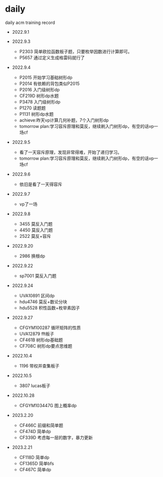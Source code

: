 # daily

daily acm training record

- 2022.9.1

- 2022.9.3
    - P2303 简单欧拉函数板子题，只要枚举因数进行计算即可。
    - P5657 通过定义生成格雷码就行了
- 2022.9.4
    - P2015 开始学习基础树形dp
    - P2014 有依赖的背包类似P2015
    - P2016 入门级树形dp
    - CF219D 树形dp水题
    - P3478 入门级树形dp
    - P1270 读题题
    - P1131 树形dp水题
    - achieve:昨天vp计算几何补题，7个入门树形dp
    - tomorrow plan:学习容斥原理和莫反，继续刷入门树形dp，有空的话vp一场cf
- 2022.9.5
    - 看了一天容斥原理，发现非常得难，开始了递归学习。
    - tomorrow plan:学习容斥原理和莫反，继续刷入门树形dp，有空的话vp一场cf
- 2022.9.6
    - 依旧是看了一天得容斥
- 2022.9.7
    - vp了一场
- 2022.9.8
    - 3455 莫反入门题
    - 4450 莫反入门题
    - 2522 莫反+容斥
- 2022.9.20
    - 2986 换根dp
- 2022.9.22
    - sp7001 莫反入门题
- 2022.9.24
    - UVA10891 区间dp
    - hdu4746 莫反+数论分块
    - hdu5528 积性函数+枚举素因子
- 2022.9.27
    - CFGYM100287 循环矩阵的性质
    - UVA12879 fft板子
    - CF461B 树形dp基础题
    - CF708C 树形dp要点思维题
- 2022.10.4
    - 1196 带权并查集板子
- 2022.10.5
    - 3807 lucas板子
- 2022.10.28
    - CFGYM103447G 图上概率dp
- 2023.2.20
    - CF466C 前缀和简单题
    - CF474D 简单dp
    - CF339D 考虑每一层的数字，暴力更新
- 2023.2.21
    - CF118D 简单dp
    - CF1365D 简单bfs
    - CF467C 简单dp